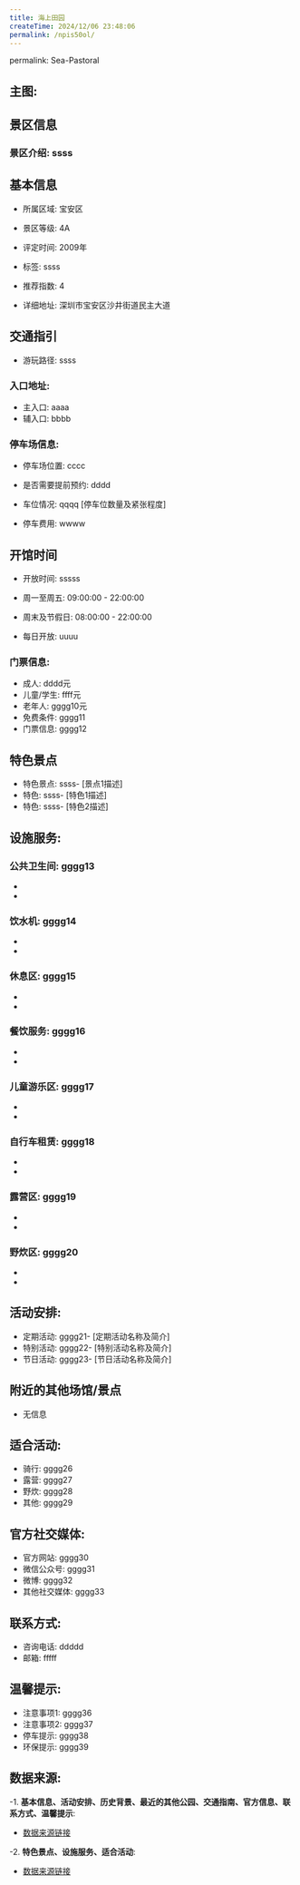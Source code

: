 ```yaml
---
title: 海上田园
createTime: 2024/12/06 23:48:06
permalink: /npis50ol/
---
```

permalink: Sea-Pastoral
## 主图:
<ImageCard
image="https://cn.bing.com/th?id=OHR.AlfanzinaLighthouse_ZH-CN9704515669_1920x1080.webp"
title= "海上田园"
description= ""
date="2024/12/06"
href="/"
author="sunshang-hl"
/>

## 景区信息
### 景区介绍: ssss
## 基本信息

- 所属区域: 宝安区

- 景区等级: 4A

- 评定时间: 2009年

- 标签: ssss

- 推荐指数: 4

- 详细地址: 深圳市宝安区沙井街道民主大道

## 交通指引

- 游玩路径: ssss

### 入口地址:
- 主入口: aaaa
- 辅入口: bbbb
### 停车场信息:
- 停车场位置: cccc

- 是否需要提前预约: dddd

- 车位情况: qqqq [停车位数量及紧张程度]

- 停车费用: wwww

## 开馆时间
- 开放时间: sssss

- 周一至周五: 09:00:00 - 22:00:00
- 周末及节假日: 08:00:00 - 22:00:00
- 每日开放: uuuu

### 门票信息:
- 成人: dddd元
- 儿童/学生: ffff元
- 老年人: gggg10元
- 免费条件: gggg11
- 门票信息: gggg12
## 特色景点
- 特色景点: ssss- [景点1描述]
- 特色: ssss- [特色1描述]
- 特色: ssss- [特色2描述]
## 设施服务:
### 公共卫生间: gggg13
- 
- 
### 饮水机: gggg14
- 
- 
### 休息区: gggg15
- 
- 
### 餐饮服务: gggg16
- 
- 
### 儿童游乐区: gggg17
- 
- 
### 自行车租赁: gggg18
- 
- 
### 露营区: gggg19
- 
- 
### 野炊区: gggg20

- 
- 
## 活动安排:
- 定期活动: gggg21- [定期活动名称及简介]
- 特别活动: gggg22- [特别活动名称及简介]
- 节日活动: gggg23- [节日活动名称及简介]
## 附近的其他场馆/景点
- 无信息

## 适合活动:
- 骑行: gggg26
- 露营: gggg27
- 野炊: gggg28
- 其他: gggg29

## 官方社交媒体:
- 官方网站: gggg30
- 微信公众号: gggg31
- 微博: gggg32
- 其他社交媒体: gggg33

## 联系方式:
- 咨询电话: ddddd 
- 邮箱: fffff

## 温馨提示:
- 注意事项1: gggg36
- 注意事项2: gggg37
- 停车提示: gggg38
- 环保提示: gggg39

## 数据来源:
-1. **基本信息、活动安排、历史背景、最近的其他公园、交通指南、官方信息、联系方式、温馨提示**:
- [数据来源链接](gggg40)

-2. **特色景点、设施服务、适合活动**:
- [数据来源链接](gggg40)

